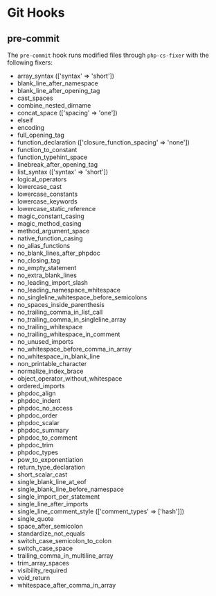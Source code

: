 # Git Hooks

## pre-commit

The ```pre-commit``` hook runs modified files through ```php-cs-fixer``` with the following fixers:

* array_syntax (['syntax' => 'short'])
* blank_line_after_namespace
* blank_line_after_opening_tag
* cast_spaces
* combine_nested_dirname
* concat_space (['spacing' => 'one'])
* elseif
* encoding
* full_opening_tag
* function_declaration (['closure_function_spacing' => 'none'])
* function_to_constant
* function_typehint_space
* linebreak_after_opening_tag
* list_syntax (['syntax' => 'short'])
* logical_operators
* lowercase_cast
* lowercase_constants
* lowercase_keywords
* lowercase_static_reference
* magic_constant_casing
* magic_method_casing
* method_argument_space
* native_function_casing
* no_alias_functions
* no_blank_lines_after_phpdoc
* no_closing_tag
* no_empty_statement
* no_extra_blank_lines
* no_leading_import_slash
* no_leading_namespace_whitespace
* no_singleline_whitespace_before_semicolons
* no_spaces_inside_parenthesis
* no_trailing_comma_in_list_call
* no_trailing_comma_in_singleline_array
* no_trailing_whitespace
* no_trailing_whitespace_in_comment
* no_unused_imports
* no_whitespace_before_comma_in_array
* no_whitespace_in_blank_line
* non_printable_character
* normalize_index_brace
* object_operator_without_whitespace
* ordered_imports
* phpdoc_align
* phpdoc_indent
* phpdoc_no_access
* phpdoc_order
* phpdoc_scalar
* phpdoc_summary
* phpdoc_to_comment
* phpdoc_trim
* phpdoc_types
* pow_to_exponentiation
* return_type_declaration
* short_scalar_cast
* single_blank_line_at_eof
* single_blank_line_before_namespace
* single_import_per_statement
* single_line_after_imports
* single_line_comment_style (['comment_types' => ['hash']])
* single_quote
* space_after_semicolon
* standardize_not_equals
* switch_case_semicolon_to_colon
* switch_case_space
* trailing_comma_in_multiline_array
* trim_array_spaces
* visibility_required
* void_return
* whitespace_after_comma_in_array
